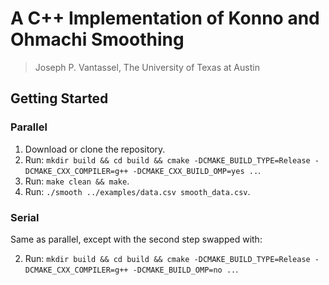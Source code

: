 # A C++ Implementation of Konno and Ohmachi Smoothing

> Joseph P. Vantassel, The University of Texas at Austin

## Getting Started

### Parallel

1. Download or clone the repository.
2. Run: `mkdir build && cd build && cmake -DCMAKE_BUILD_TYPE=Release -DCMAKE_CXX_COMPILER=g++ -DCMAKE_CXX_BUILD_OMP=yes ..`.
3. Run: `make clean && make`.
4. Run: `./smooth ../examples/data.csv smooth_data.csv`.

### Serial

Same as parallel, except with the second step swapped with:

2. Run: `mkdir build && cd build && cmake -DCMAKE_BUILD_TYPE=Release -DCMAKE_CXX_COMPILER=g++ -DCMAKE_BUILD_OMP=no ..`.

